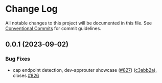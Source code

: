 # Change Log

All notable changes to this project will be documented in this file.
See [Conventional Commits](https://conventionalcommits.org) for commit guidelines.

## 0.0.1 (2023-09-02)


### Bug Fixes

* cap endpoint detection, dev-approuter showcase ([#827](https://github.com/ui5-community/ui5-ecosystem-showcase/issues/827)) ([c3abb2a](https://github.com/ui5-community/ui5-ecosystem-showcase/commit/c3abb2aeb23ff7a1dced632c8b2e1abad168e274)), closes [#826](https://github.com/ui5-community/ui5-ecosystem-showcase/issues/826)
